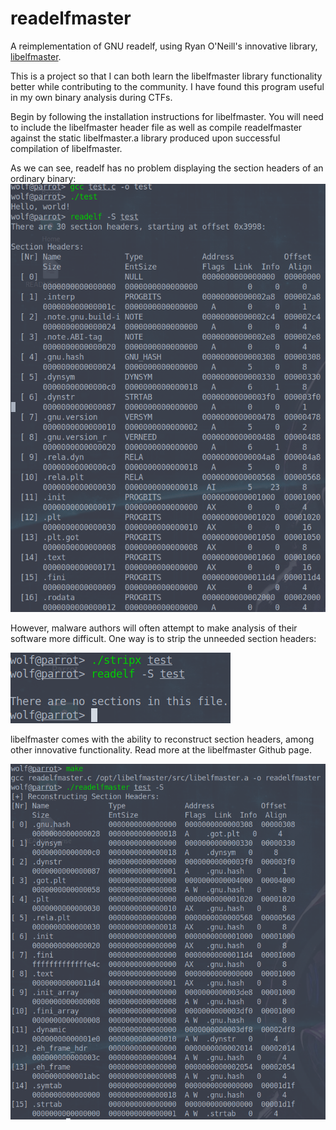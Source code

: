 # readelfmaster
A reimplementation of GNU readelf, using Ryan O'Neill's innovative library, [libelfmaster](https://github.com/elfmaster/libelfmaster).

This is a project so that I can both learn the libelfmaster library functionality better while contributing to the community. I have found this program useful in my own binary analysis during CTFs.

Begin by following the installation instructions for libelfmaster. You will need to include the libelfmaster header file as well as compile readelfmaster against the static libelfmaster.a library produced upon successful compilation of libelfmaster.

As we can see, readelf has no problem displaying the section headers of an ordinary binary:
![Alt text](https://github.com/Bowlslaw/readelfmaster/blob/master/readelfsections.png?raw=true "readelf is able to read sections from an untampered binary just fine")

However, malware authors will often attempt to make analysis of their software more difficult. One way is to strip the unneeded section headers:

![Alt text](https://github.com/Bowlslaw/readelfmaster/blob/master/readelfstrip.png?raw=true "readelf cannot reconstruct section headers from a stripped binary")

libelfmaster comes with the ability to reconstruct section headers, among other innovative functionality. Read more at the libelfmaster Github page.

![Alt text](https://github.com/Bowlslaw/readelfmaster/blob/master/readelfmastersections.png?raw=true "readelf cannot reconstruct section headers from a stripped binary")
